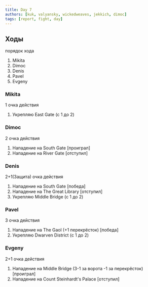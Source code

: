```yaml
---
title: Day 7
authors: [kuk, valyansky, wickedweaves, jekkich, dimoc]
tags: [report, fight, day]
---
```


## Ходы

порядок хода

1. Mikita
1. Dimoc
1. Denis
1. Pavel
1. Evgeny

### Mikita

1 очка действия

1. Укрепляю East Gate (с 1 до 2)

### Dimoc

2 очка действия

1. Нападение на South Gate [проиграл]
1. Нападение на River Gate [отступил]

### Denis

2+1(Защита) очка действия

1. Нападение на South Gate [победа]
1. Нападение на The Great Library [отступил]
1. Укрепляю Middle Bridge (с 1 до 2)

### Pavel

3 очка действия

1. Нападение на The Gaol (+1 перекрёсток) [победа]
1. Укрепляю Dwarven District (с 1 до 2)

### Evgeny

2+1 очка действия

1. Нападение на Middle Bridge (3-1 за ворота -1 за перекрёсток) [проиграл]
1. Нападение на Count Steinhardt's Palace [отступил]
